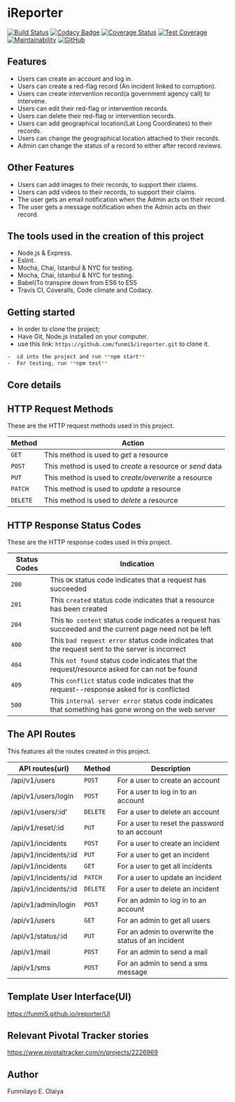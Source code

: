 # iReporter

[![Build Status](https://travis-ci.org/funmi5/ireporter.svg?branch=develop)](https://travis-ci.org/funmi5/ireporter)
[![Codacy Badge](https://api.codacy.com/project/badge/Grade/50122e27e00948b38339148c9e34b8af)](https://app.codacy.com/app/funmi5/ireporter?utm_source=github.com&utm_medium=referral&utm_content=funmi5/ireporter&utm_campaign=Badge_Grade_Dashboard)
[![Coverage Status](https://coveralls.io/repos/github/funmi5/ireporter/badge.svg?branch=servertests)](https://coveralls.io/github/funmi5/ireporter?branch=servertests)
[![Test Coverage](https://api.codeclimate.com/v1/badges/6b7413f480f9c9ad5b04/test_coverage)](https://codeclimate.com/github/funmi5/ireporter/test_coverage)
[![Maintainability](https://api.codeclimate.com/v1/badges/6b7413f480f9c9ad5b04/maintainability)](https://codeclimate.com/github/funmi5/ireporter/maintainability)
[![GitHub](https://img.shields.io/github/license/funmi5/ireporter.svg?style=popout)](https://github.com/funmi5/ireporter/blob/develop/LICENSE)

## Features

- Users can create an account and log in.
- Users can create a red-flag record (An incident linked to corruption).
- Users can create intervention record(a government agency call) to intervene.
- Users can edit their red-flag or intervention records.  
- Users can delete their red-flag or intervention records.
- Users can add geographical location(Lat Long Coordinates) to their records.
- Users can change the geographical location attached to their records.
- Admin can change the status of a record to either after record reviews.

## Other Features

- Users can add images to their records, to support their claims.
- Users can add videos to their records, to support their claims.
- The user gets an email notification when the Admin acts on their record.
- The user gets a message notification when the Admin acts on their record.

## The tools used in the creation of this project

- Node.js & Express.
- Eslint.
- Mocha, Chai, Istanbul & NYC for testing.
- Mocha, Chai, Istanbul & NYC for testing.
- Babel(To transpire down from ES6 to ES5
- Travis CI, Coveralls, Code climate and Codacy.

## Getting started

- In order to clone the project;
- Have Git, Node.js installed on your computer.
- use this link: ```https://github.com/funmi5/ireporter.git``` to clone it.

```bash
-  cd into the project and run **npm start**
-  For testing, run **npm test**
```

## Core details

## HTTP Request Methods

These are the HTTP request methods used in this project.

| Method   | Action                                                      |
|---       | ---                                                         |
| `GET`    | This method is used to *get* a resource                     |
| `POST`   | This method is used to *create* a resource or *send* data   |
| `PUT`    | This method is used to *create/overwrite* a resource        |
| `PATCH`  | This method is used to *update* a resource                  |
| `DELETE` | This method is used to *delete* a resource                  |

## HTTP Response Status Codes

These are the HTTP response codes used in this project.

| Status Codes | Indication                                                                                            |
|   ---        | ---                                                                                                   |
|  `200`       | This `OK` status code indicates that a request has succeeded                                          |
|  `201`       | This `created` status code indicates that a resource has been created                                 |
|  `204`       | This `No content` status code indicates a request has succeeded and the current page need not be left |
|  `400`       | This `bad request error` status code indicates that the request sent to the server is incorrect       |
|  `404`       | This `not found` status code indicates that the request/resource asked for can not be found           |
|  `409`       | This `conflict` status code indicates that the request--response asked for is conflicted              |
|  `500`       | This `internal server error` status code indicates that something has gone wrong on the web server    |

## The API Routes

This features all the routes created in this project.

| API routes(url)       | Method   | Description                                         |
| ---                   | ---      | ---                                                 |
| /api/v1/users         | `POST`   |  For a user to create an account                    |
| /api/v1/users/login   | `POST`   | For a user to log in to an account                  |
| /api/v1/users/:id'    | `DELETE` | For a user to delete an account                     |
| /api/v1/reset/:id     | `PUT`    | For a user to reset the password to an account      |
| /api/v1/incidents     | `POST`   | For a user to create an incident                    |
| /api/v1/incidents/:id | `PUT`    | For a user to get an incident                       |
| /api/v1/incidents     | `GET`    | For a user to get all incidents                     |
| /api/v1/incidents/:id | `PATCH`  | For a user to update an incident                    |
| /api/v1/incidents/:id | `DELETE` | For a user to delete an incident                    |
| /api/v1/admin/login   | `POST`   | For an admin to log in to an account                |
| /api/v1/users         | `GET`    | For an admin to get all users                       |
| /api/v1/status/:id    | `PUT`    | For an admin to overwrite the status of an incident |
| /api/v1/mail          | `POST`   | For an admin to send a mail                         |
| /api/v1/sms           | `POST`   | For an admin to send a sms message                  |

## Template User Interface(UI)

<https://funmi5.github.io/ireporter/UI>

## Relevant Pivotal Tracker stories

<https://www.pivotaltracker.com/n/projects/2226969>

## Author

Funmilayo E. Olaiya
